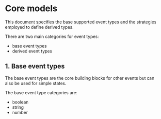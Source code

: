 # Core models

This document specifies the base supported event types and the strategies employed to define derived types.

There are two main categories for event types:

* base event types
* derived event types

## 1. Base event types

The base event types are the core building blocks for other events but can also be used for simple states.

The base event type categories are:

* boolean
* string
* number